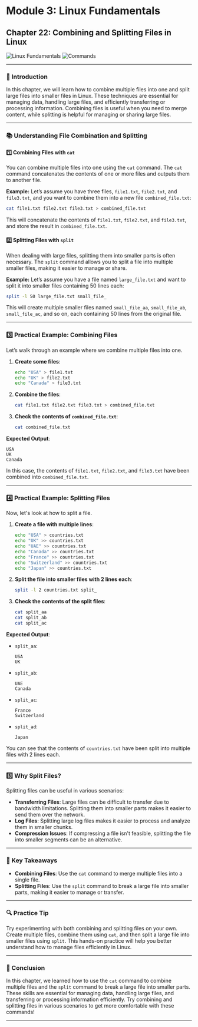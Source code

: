 # **Module 3: Linux Fundamentals**
## **Chapter 22: Combining and Splitting Files in Linux**

![Linux Fundamentals](https://img.shields.io/badge/Linux-Fundamentals-green) ![Commands](https://img.shields.io/badge/Commands-File_Management-blue)

---

### **🔑 Introduction**
In this chapter, we will learn how to combine multiple files into one and split large files into smaller files in Linux. These techniques are essential for managing data, handling large files, and efficiently transferring or processing information. Combining files is useful when you need to merge content, while splitting is helpful for managing or sharing large files.

---

### **📚 Understanding File Combination and Splitting**

#### **1️⃣ Combining Files with `cat`**

You can combine multiple files into one using the `cat` command. The `cat` command concatenates the contents of one or more files and outputs them to another file.

**Example:**
Let’s assume you have three files, `file1.txt`, `file2.txt`, and `file3.txt`, and you want to combine them into a new file `combined_file.txt`:

```bash
cat file1.txt file2.txt file3.txt > combined_file.txt
```

This will concatenate the contents of `file1.txt`, `file2.txt`, and `file3.txt`, and store the result in `combined_file.txt`.

#### **2️⃣ Splitting Files with `split`**

When dealing with large files, splitting them into smaller parts is often necessary. The `split` command allows you to split a file into multiple smaller files, making it easier to manage or share.

**Example:**
Let’s assume you have a file named `large_file.txt` and want to split it into smaller files containing 50 lines each:

```bash
split -l 50 large_file.txt small_file_
```

This will create multiple smaller files named `small_file_aa`, `small_file_ab`, `small_file_ac`, and so on, each containing 50 lines from the original file.

---

### **3️⃣ Practical Example: Combining Files**

Let’s walk through an example where we combine multiple files into one.

1. **Create some files**:
   ```bash
   echo "USA" > file1.txt
   echo "UK" > file2.txt
   echo "Canada" > file3.txt
   ```

2. **Combine the files**:
   ```bash
   cat file1.txt file2.txt file3.txt > combined_file.txt
   ```

3. **Check the contents of `combined_file.txt`**:
   ```bash
   cat combined_file.txt
   ```

**Expected Output**:
```
USA
UK
Canada
```

In this case, the contents of `file1.txt`, `file2.txt`, and `file3.txt` have been combined into `combined_file.txt`.

---

### **4️⃣ Practical Example: Splitting Files**

Now, let's look at how to split a file.

1. **Create a file with multiple lines**:
   ```bash
   echo "USA" > countries.txt
   echo "UK" >> countries.txt
   echo "UAE" >> countries.txt
   echo "Canada" >> countries.txt
   echo "France" >> countries.txt
   echo "Switzerland" >> countries.txt
   echo "Japan" >> countries.txt
   ```

2. **Split the file into smaller files with 2 lines each**:
   ```bash
   split -l 2 countries.txt split_
   ```

3. **Check the contents of the split files**:
   ```bash
   cat split_aa
   cat split_ab
   cat split_ac
   ```

**Expected Output**:
- `split_aa`:
  ```
  USA
  UK
  ```
- `split_ab`:
  ```
  UAE
  Canada
  ```
- `split_ac`:
  ```
  France
  Switzerland
  ```
- `split_ad`:
  ```
  Japan
  ```

You can see that the contents of `countries.txt` have been split into multiple files with 2 lines each.

---

### **5️⃣ Why Split Files?**

Splitting files can be useful in various scenarios:

- **Transferring Files**: Large files can be difficult to transfer due to bandwidth limitations. Splitting them into smaller parts makes it easier to send them over the network.
- **Log Files**: Splitting large log files makes it easier to process and analyze them in smaller chunks.
- **Compression Issues**: If compressing a file isn't feasible, splitting the file into smaller segments can be an alternative.

---

### **🔄 Key Takeaways**
- **Combining Files**: Use the `cat` command to merge multiple files into a single file.
- **Splitting Files**: Use the `split` command to break a large file into smaller parts, making it easier to manage or transfer.

---

### **🔍 Practice Tip**

Try experimenting with both combining and splitting files on your own. Create multiple files, combine them using `cat`, and then split a large file into smaller files using `split`. This hands-on practice will help you better understand how to manage files efficiently in Linux.

---

### **🐛 Conclusion**

In this chapter, we learned how to use the `cat` command to combine multiple files and the `split` command to break a large file into smaller parts. These skills are essential for managing data, handling large files, and transferring or processing information efficiently. Try combining and splitting files in various scenarios to get more comfortable with these commands!

---
